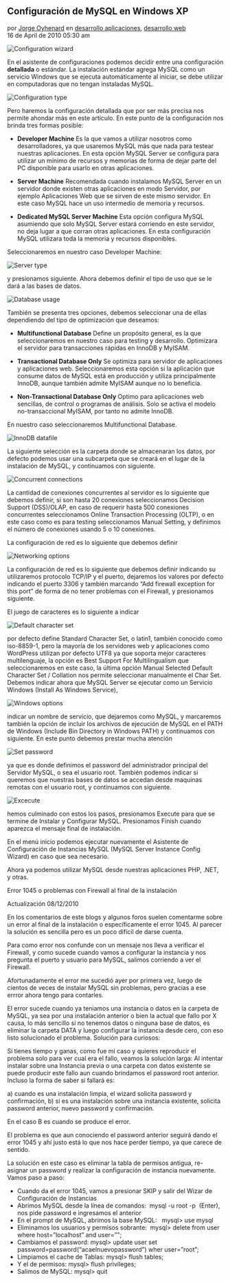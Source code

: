 ## Configuración de MySQL en Windows XP

por [Jorge Oyhenard](http://www.jorgeoyhenard.com/author/elQuique/) en [desarrollo aplicaciones](http://www.jorgeoyhenard.com/articulos/desarrollo-aplicaciones/), [desarrollo web](http://www.jorgeoyhenard.com/articulos/desarollo-web/)<br>
16 de April de 2010 05:30 am

![Configuration wizard](0.png)

En el asistente de configuraciones podemos decidir entre una configuración **detallada** o estándar. La instalación estándar agrega MySQL como un servicio Windows que se ejecuta automáticamente al iniciar, se debe utilizar en computadoras que no tengan instaladas MySQL.

![Configuration type](01.png)

Pero haremos la configuración detallada que por ser más precisa nos permite ahondar más en este artículo. En este punto de la configuración nos brinda tres formas posible:

* **Developer Machine**
Es la que vamos a utilizar nosotros como desarrolladores, ya que usaremos MySQL más que nada para testear nuestras aplicaciones. En esta opción MySQL Server se configura para utilizar un mínimo de recursos y memorias de forma de dejar parte del PC disponible para usarlo en otras aplicaciones.

* **Server Machine**
Recomendada cuando instalamos MySQL Server en un servidor donde existen otras aplicaciones en modo Servidor, por ejemplo Aplicaciones Web que se sirven de este mismo servidor. En este caso MySQL hace un uso intermedio de memoria y recursos.

* **Dedicated MySQL Server Machine**
Esta opción configura MySQL asumiendo que solo MySQL Server estará corriendo en este servidor, no deja lugar a que corran otras aplicaciones. En esta configuración MySQL utilizara toda la memoria y recursos disponibles.

Seleccionaremos en nuestro caso Developer Machine:

![Server type](02.png)

y presionamos siguiente. Ahora debemos definir el tipo de uso que se le dará a las bases de datos.

![Database usage](03.png)

También se presenta tres opciones, debemos seleccionar una de ellas dependiendo del tipo de optimización que deseamos:

* **Multifunctional Database**
Define un propósito general, es la que seleccionaremos en nuestro caso para testing y desarrollo. Optimizara el servidor para transacciones rápidas en InnoDB y MyISAM.
* **Transactional Database Only**
Se optimiza para servidor de aplicaciones y aplicaciones web. Seleccionaremos esta opción si la aplicación que consume datos de MySQL está en producción y utiliza principalmente InnoDB, aunque también admite MyISAM aunque no lo beneficia.

* **Non-Transactional Database Only**
Optimo para aplicaciones web sencillas, de control o programas de análisis. Solo se activa el modelo no-transaccional MyISAM, por tanto no admite InnoDB.

En nuestro caso seleccionaremos Multifunctional Database.

![InnoDB datafile](04.jpg)

La siguiente selección es la carpeta donde se almacenaran los datos, por defecto podemos usar una subcarpeta que se creará en el lugar de la instalación de MySQL, y continuamos con siguiente.

![Concurrent connections](05.png)

La cantidad de conexiones concurrentes al servidor es lo siguiente que debemos definir, si son hasta 20 conexiones seleccionamos Decision Support (DSS)/OLAP, en caso de requerir hasta 500 conexiones concurrentes seleccionamos Online Transaction Processing (OLTP), o en este caso como es para testing seleccionamos Manual Setting, y definimos el número de conexiones usando 5 o 10 conexiones.

La configuración de red es lo siguiente que debemos definir

![Networking options](06.png)

La configuración de red es lo siguiente que debemos definir indicando su utilizaremos protocolo TCP/IP y el puerto, dejaremos los valores por defecto indicando el puerto 3306 y también marcando “Add firewall exception for this port” de forma de no tener problemas con el Firewall, y presionamos siguiente.

El juego de caracteres es lo siguiente a indicar

![Default character set](07.png)

por defecto define Standard Character Set, o latin1, también conocido como iso-8859-1, pero la mayoría de los servidores web y aplicaciones como WordPress utilizan por defecto UTF8 ya que soporta mejor caracteres multilenguaje, la opción es Best Support For Multilingualism que seleccionaremos en este caso, la última opción Manual Selected Default Character Set / Collation nos permite seleccionar manualmente el Char Set.
Debemos indicar ahora que MySQL Server se ejecutar como un Servicio Windows (Install As Windows Service),

![Windows options](08.png)

indicar un nombre de servicio, que dejaremos como MySQL, y marcaremos también la opción de incluir los archivos de ejecución de MySQL en el PATH de Windows (Include Bin Directory in Windows PATH) y continuamos con siguiente.
En este punto debemos prestar mucha atención

![Set password](09%20-%20root%20password.png)

ya que es donde definimos el password del administrador principal del Servidor MySQL, o sea el usuario root. También podemos indicar si queremos que nuestras bases de datos se accedan desde maquinas remotas con el usuario root, y continuamos con siguiente.

![Excecute](10.png)

hemos culminado con estos los pasos, presionamos Execute para que se termine de Instalar y Configurar MySQL. Presionamos Finish cuando aparezca el mensaje final de instalación.

En el menú inicio podemos ejecutar nuevamente el Asistente de Configuración de Instancias MySQL (MySQL Server Instance Config Wizard) en caso que sea necesario.

Ahora ya podemos utilizar MySQL desde nuestras aplicaciones PHP, .NET, y otras.

Error 1045 o problemas con Firewall al final de la instalación

Actualización 08/12/2010

En los comentarios de este blogs y algunos foros suelen comentarme sobre un error al final de la instalación o específicamente el error 1045. Al parecer la solución es sencilla pero es un poco difícil de darse cuenta.

Para como error nos confunde con un mensaje nos lleva a verificar el Firewall, y como sucede cuando vamos a configurar la instancia y nos pregunta el puerto y usuario para MySQL, salimos corriendo a ver el Firewall.

Afortunadamente el error me sucedió ayer por primera vez, luego de cientos de veces de instalar MySQL sin problemas, pero gracias a ese errror ahora tengo para contarles.

El error sucede cuando ya teniamos una instancia o datos en la carpeta de MySQL, ya sea por una instalación anterior o bien la actual que fallo por X causa, lo más sencillo si no tenemos datos o ninguna base de datos, es eliminar la carpeta DATA y luego configurar la instancia desde cero, con eso listo solucionado el problema.
Solución para curiosos:

Si tienes tiempo y ganas, como fue mi caso y quieres reproducir el problema solo para ver cual era el fallo, veamos la solución larga: Al intentar instalar sobre una Instancia previa o una carpeta con datos existente se puede producir este fallo aun cuando brindamos el password root anterior.
Incluso la forma de saber si fallará es: 

a) cuando es una instalación limpia, el wizard solicita password y confirmación, 
b) si es una instalación sobre una instancia existente, solicita password anterior, nuevo password y confirmación. 

En el caso B es cuando se produce el error.

El problema es que aun conociendo el password anterior seguirá dando el error 1045 y ahí justo está lo que nos hace perder tiempo, ya que carece de sentido.

La solución en este caso es eliminar la tabla de permisos antigua, re-asignar un password y realizar la configuración de instancia nuevamente. Vamos paso a paso:

* Cuando da el error 1045, vamos a presionar SKIP y salir del Wizar de Configuración de Instancias
* Abrimos MySQL desde la línea de comandos:  mysql -u root -p  (Enter), nos pide password e ingresamos el anterior
* En el prompt de MySQL, abrimos la base MySQL:   mysql> use mysql
* Eliminamos los usuarios y permisos sobrante:  mysql> delete from user where host=”localhost” and user=”";
* Cambiamos el password: mysql> update user set password=password(“acaelnuevopassword”) wher user=”root”;
* Limpiamos el cache de Tablas: mysql> flush tables;
* Y el de permisos: mysql> flush privileges;
* Salimos de MySQL: mysql> quit

